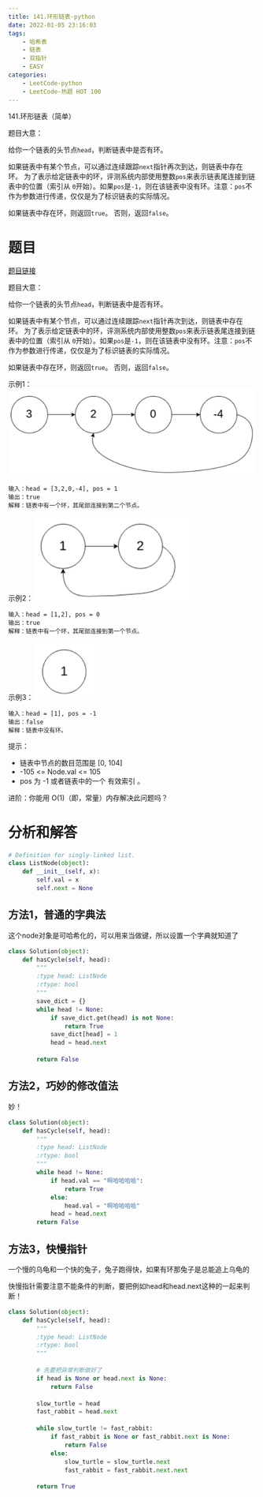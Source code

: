 ```yaml
---
title: 141.环形链表-python
date: 2022-01-05 23:16:03
tags:
    - 哈希表
    - 链表
    - 双指针 
    - EASY
categories:
	- LeetCode-python
	- LeetCode-热题 HOT 100
---
```


141.环形链表（简单）

题目大意：

给你一个链表的头节点```head```，判断链表中是否有环。

如果链表中有某个节点，可以通过连续跟踪```next```指针再次到达，则链表中存在环。 为了表示给定链表中的环，评测系统内部使用整数```pos```来表示链表尾连接到链表中的位置（索引从 ```0```开始）。如果```pos```是```-1```，则在该链表中没有环。注意：```pos```不作为参数进行传递，仅仅是为了标识链表的实际情况。

如果链表中存在环，则返回```true```。 否则，返回```false```。

<!--more-->

# 题目

[题目链接](https://leetcode-cn.com/problems/lru-cache/)

题目大意：

给你一个链表的头节点```head```，判断链表中是否有环。

如果链表中有某个节点，可以通过连续跟踪```next```指针再次到达，则链表中存在环。 为了表示给定链表中的环，评测系统内部使用整数```pos```来表示链表尾连接到链表中的位置（索引从 ```0```开始）。如果```pos```是```-1```，则在该链表中没有环。注意：```pos```不作为参数进行传递，仅仅是为了标识链表的实际情况。

如果链表中存在环，则返回```true```。 否则，返回```false```。

示例1：
![](/images/2022-01-05-23-41-23.png)
```
输入：head = [3,2,0,-4], pos = 1
输出：true
解释：链表中有一个环，其尾部连接到第二个节点。
```

示例2：
![](/images/2022-01-05-23-41-35.png)
```
输入：head = [1,2], pos = 0
输出：true
解释：链表中有一个环，其尾部连接到第一个节点。
```

示例3：
![](/images/2022-01-05-23-41-45.png)
```
输入：head = [1], pos = -1
输出：false
解释：链表中没有环。
```

提示：
- 链表中节点的数目范围是 [0, 104]
- -105 <= Node.val <= 105
- pos 为 -1 或者链表中的一个 有效索引 。

进阶：你能用 O(1)（即，常量）内存解决此问题吗？

# 分析和解答

```python
# Definition for singly-linked list.
class ListNode(object):
    def __init__(self, x):
        self.val = x
        self.next = None
```

## 方法1，普通的字典法

这个node对象是可哈希化的，可以用来当做键，所以设置一个字典就知道了

```python
class Solution(object):
    def hasCycle(self, head):
        """
        :type head: ListNode
        :rtype: bool
        """
        save_dict = {}
        while head != None:
            if save_dict.get(head) is not None:
                return True
            save_dict[head] = 1
            head = head.next
        
        return False
```

## 方法2，巧妙的修改值法

妙！

```python
class Solution(object):
    def hasCycle(self, head):
        """
        :type head: ListNode
        :rtype: bool
        """
        while head != None:
            if head.val == "啊哈哈哈哈":
                return True
            else:
                head.val = "啊哈哈哈哈"
            head = head.next
        return False
```

## 方法3，快慢指针

一个慢的乌龟和一个快的兔子，兔子跑得快，如果有环那兔子是总能追上乌龟的

快慢指针需要注意不能条件的判断，要把例如head和head.next这种的一起来判断！

```python
class Solution(object):
    def hasCycle(self, head):
        """
        :type head: ListNode
        :rtype: bool
        """

        # 先要把异常判断做好了
        if head is None or head.next is None:
            return False

        slow_turtle = head
        fast_rabbit = head.next

        while slow_turtle != fast_rabbit:
            if fast_rabbit is None or fast_rabbit.next is None:
                return False
            else:
                slow_turtle = slow_turtle.next
                fast_rabbit = fast_rabbit.next.next
        
        return True

```